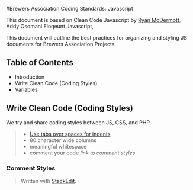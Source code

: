 
#Brewers Association Coding Standards: Javascript

This document is based on Clean Code Javascript by [Ryan McDermott](https://github.com/ryanmcdermott/clean-code-javascript), Addy Osomani Eloqeunt Javascript, 

This document will outline the best practices for organizing and styling JS documents for Brewers Association Projects.

## Table of Contents

 - Introduction
 - Write Clean Code (Coding Styles)
 - Variables


## Write Clean Code (Coding Styles)
We try and share coding styles between JS, CSS, and PHP. 
> - [Use tabs over spaces for indents](http://lea.verou.me/2012/01/why-tabs-are-clearly-superior/)
> - 80 character wide columns
> - meaningful whitespace
> - comment your code _link to comment styles_
### Comment Styles

> Written with [StackEdit](https://stackedit.io/).
